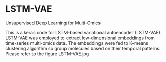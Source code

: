 # LSTM-VAE
Unsupervised Deep Learning for Multi-Omics

This is a keras code for LSTM-based variational autoencoder (LSTM-VAE). LSTM-VAE was employed to extract 
low-dimensional embeddings from time-series multi-omics data. The embeddings were fed to K-means 
clustering algorithm so group molecules based on their temporal patterns. Please refer to the figure LSTM-VAE.jpg 
